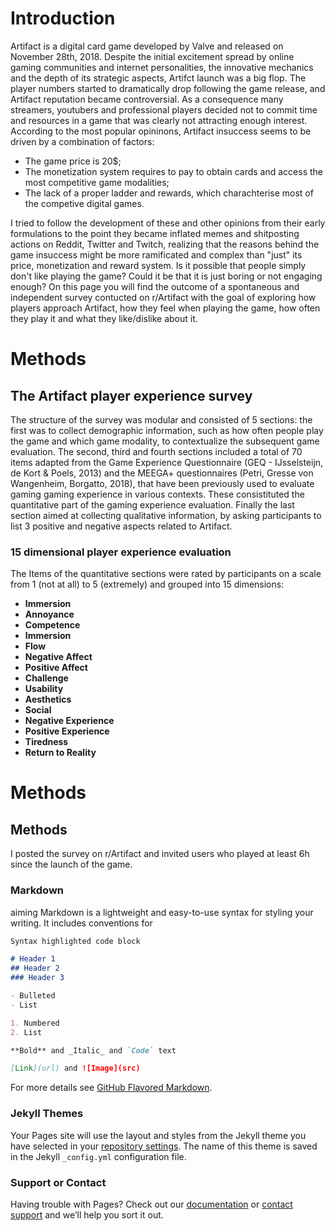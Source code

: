 # Introduction

Artifact is a digital card game developed by Valve and released on November 28th, 2018. Despite the initial excitement spread by online gaming communities and internet personalities, the innovative mechanics and the depth of its strategic aspects, Artifct launch was a big flop. The player numbers started to dramatically drop following the game release, and Artifact reputation became controversial. As a consequence many streamers, youtubers and professional players decided not to commit time and resources in a game that was clearly not attracting enough interest. 
According to the most popular opininons, Artifact insuccess seems to be driven by a combination of factors:
- The game price is 20$;
- The monetization system requires to pay to obtain cards and access the most competitive game modalities;
- The lack of a proper ladder and rewards, which charachterise most of the competive digital games.

I tried to follow the development of these and other opinions from their early formulations to the point they became inflated memes and shitposting actions on Reddit, Twitter and Twitch, realizing that the reasons behind the game insuccess might be more ramificated and complex than "just" its price, monetization and reward system. 
Is it possible that people simply don't like playing the game? Could it be that it is just boring or not engaging enough? 
On this page you will find the outcome of a spontaneous and independent survey contucted on r/Artifact with the goal of exploring how players approach Artifact, how they feel when playing the game, how often they play it and what they like/dislike about it.

# Methods
## The Artifact player experience survey 

The structure of the survey was modular and consisted of 5 sections: the first was to collect demographic information, such as how often people play the game and which game modality, to contextualize the subsequent game evaluation. The second, third and fourth sections included a total of 70 items adapted from the Game Experience Questionnaire (GEQ - IJsselsteijn, de Kort & Poels, 2013) and the MEEGA+ questionnaires (Petri, Gresse von Wangenheim, Borgatto, 2018), that have been previously used to evaluate gaming gaming experience in various contexts. These consistituted the quantitative part of the gaming experience evaluation. Finally the last section aimed at collecting qualitative information, by asking participants to list 3 positive and negative aspects related to Artifact.

### 15 dimensional player experience evaluation

The Items of the quantitative sections were rated by participants on a scale from 1 (not at all) to 5 (extremely) and grouped into 15 dimensions:

- **Immersion**
- **Annoyance**
- **Competence**
- **Immersion**
- **Flow**
- **Negative Affect**
- **Positive Affect**
- **Challenge**
- **Usability**
- **Aesthetics**
- **Social**
- **Negative Experience**
- **Positive Experience**
- **Tiredness**
- **Return to Reality**








# Methods



## Methods
I posted the survey on r/Artifact and invited users who played at least 6h since the launch of the game.



### Markdown
aiming
Markdown is a lightweight and easy-to-use syntax for styling your writing. It includes conventions for

```markdown
Syntax highlighted code block

# Header 1
## Header 2
### Header 3

- Bulleted
- List

1. Numbered
2. List

**Bold** and _Italic_ and `Code` text

[Link](url) and ![Image](src)
```

For more details see [GitHub Flavored Markdown](https://guides.github.com/features/mastering-markdown/).

### Jekyll Themes

Your Pages site will use the layout and styles from the Jekyll theme you have selected in your [repository settings](https://github.com/sirt3tris/ArtifactSurvey/settings). The name of this theme is saved in the Jekyll `_config.yml` configuration file.

### Support or Contact

Having trouble with Pages? Check out our [documentation](https://help.github.com/categories/github-pages-basics/) or [contact support](https://github.com/contact) and we’ll help you sort it out.
